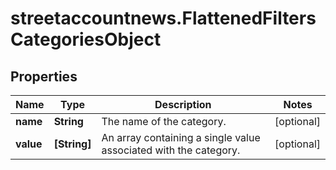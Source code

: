 # streetaccountnews.FlattenedFiltersCategoriesObject

## Properties

Name | Type | Description | Notes
------------ | ------------- | ------------- | -------------
**name** | **String** | The name of the category. | [optional] 
**value** | **[String]** | An array containing a single value associated with the category.  | [optional] 


